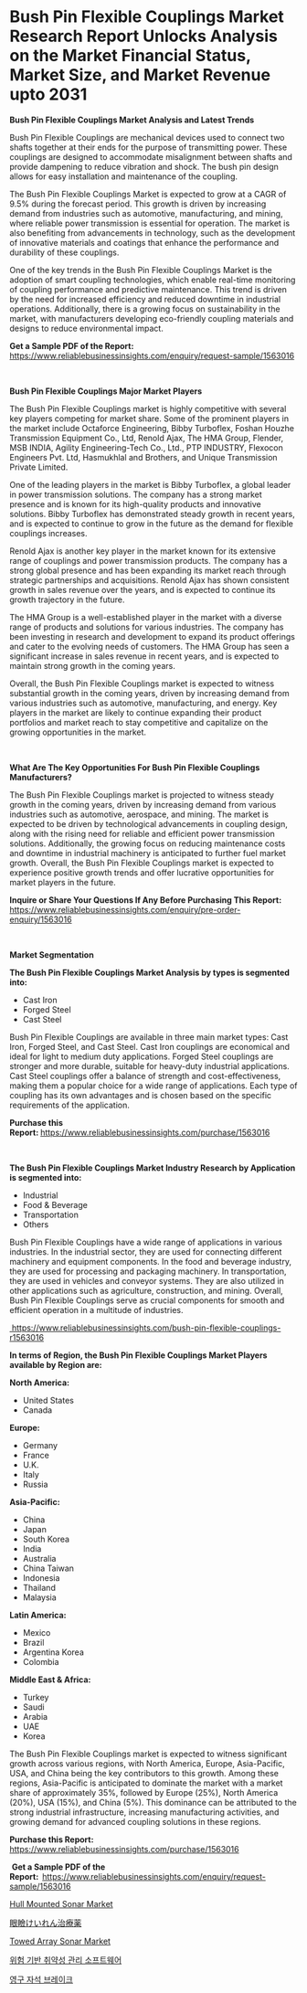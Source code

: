 <p><h1>Bush Pin Flexible Couplings Market Research Report Unlocks Analysis on the Market Financial Status, Market Size, and Market Revenue upto 2031</h1></p><p><strong>Bush Pin Flexible Couplings Market Analysis and Latest Trends</strong></p>
<p><p>Bush Pin Flexible Couplings are mechanical devices used to connect two shafts together at their ends for the purpose of transmitting power. These couplings are designed to accommodate misalignment between shafts and provide dampening to reduce vibration and shock. The bush pin design allows for easy installation and maintenance of the coupling.</p><p>The Bush Pin Flexible Couplings Market is expected to grow at a CAGR of 9.5% during the forecast period. This growth is driven by increasing demand from industries such as automotive, manufacturing, and mining, where reliable power transmission is essential for operation. The market is also benefiting from advancements in technology, such as the development of innovative materials and coatings that enhance the performance and durability of these couplings. </p><p>One of the key trends in the Bush Pin Flexible Couplings Market is the adoption of smart coupling technologies, which enable real-time monitoring of coupling performance and predictive maintenance. This trend is driven by the need for increased efficiency and reduced downtime in industrial operations. Additionally, there is a growing focus on sustainability in the market, with manufacturers developing eco-friendly coupling materials and designs to reduce environmental impact.</p></p>
<p><strong>Get a Sample PDF of the Report:&nbsp;</strong> <a href="https://www.reliablebusinessinsights.com/enquiry/request-sample/1563016">https://www.reliablebusinessinsights.com/enquiry/request-sample/1563016</a></p>
<p>&nbsp;</p>
<p><strong>Bush Pin Flexible Couplings Major Market Players</strong></p>
<p><p>The Bush Pin Flexible Couplings market is highly competitive with several key players competing for market share. Some of the prominent players in the market include Octaforce Engineering, Bibby Turboflex, Foshan Houzhe Transmission Equipment Co., Ltd, Renold Ajax, The HMA Group, Flender, MSB INDIA, Agility Engineering-Tech Co., Ltd., PTP INDUSTRY, Flexocon Engineers Pvt. Ltd, Hasmukhlal and Brothers, and Unique Transmission Private Limited.</p><p>One of the leading players in the market is Bibby Turboflex, a global leader in power transmission solutions. The company has a strong market presence and is known for its high-quality products and innovative solutions. Bibby Turboflex has demonstrated steady growth in recent years, and is expected to continue to grow in the future as the demand for flexible couplings increases.</p><p>Renold Ajax is another key player in the market known for its extensive range of couplings and power transmission products. The company has a strong global presence and has been expanding its market reach through strategic partnerships and acquisitions. Renold Ajax has shown consistent growth in sales revenue over the years, and is expected to continue its growth trajectory in the future.</p><p>The HMA Group is a well-established player in the market with a diverse range of products and solutions for various industries. The company has been investing in research and development to expand its product offerings and cater to the evolving needs of customers. The HMA Group has seen a significant increase in sales revenue in recent years, and is expected to maintain strong growth in the coming years.</p><p>Overall, the Bush Pin Flexible Couplings market is expected to witness substantial growth in the coming years, driven by increasing demand from various industries such as automotive, manufacturing, and energy. Key players in the market are likely to continue expanding their product portfolios and market reach to stay competitive and capitalize on the growing opportunities in the market.</p></p>
<p>&nbsp;</p>
<p><strong>What Are The Key Opportunities For Bush Pin Flexible Couplings Manufacturers?</strong></p>
<p><p>The Bush Pin Flexible Couplings market is projected to witness steady growth in the coming years, driven by increasing demand from various industries such as automotive, aerospace, and mining. The market is expected to be driven by technological advancements in coupling design, along with the rising need for reliable and efficient power transmission solutions. Additionally, the growing focus on reducing maintenance costs and downtime in industrial machinery is anticipated to further fuel market growth. Overall, the Bush Pin Flexible Couplings market is expected to experience positive growth trends and offer lucrative opportunities for market players in the future.</p></p>
<p><strong>Inquire or Share Your Questions If Any Before Purchasing This Report:</strong> <a href="https://www.reliablebusinessinsights.com/enquiry/pre-order-enquiry/1563016">https://www.reliablebusinessinsights.com/enquiry/pre-order-enquiry/1563016</a></p>
<p>&nbsp;</p>
<p><strong>Market Segmentation</strong></p>
<p><strong>The Bush Pin Flexible Couplings Market Analysis by types is segmented into:</strong></p>
<p><ul><li>Cast Iron</li><li>Forged Steel</li><li>Cast Steel</li></ul></p>
<p><p>Bush Pin Flexible Couplings are available in three main market types: Cast Iron, Forged Steel, and Cast Steel. Cast Iron couplings are economical and ideal for light to medium duty applications. Forged Steel couplings are stronger and more durable, suitable for heavy-duty industrial applications. Cast Steel couplings offer a balance of strength and cost-effectiveness, making them a popular choice for a wide range of applications. Each type of coupling has its own advantages and is chosen based on the specific requirements of the application.</p></p>
<p><strong>Purchase this Report:&nbsp;</strong><a href="https://www.reliablebusinessinsights.com/purchase/1563016">https://www.reliablebusinessinsights.com/purchase/1563016</a></p>
<p>&nbsp;</p>
<p><strong>The Bush Pin Flexible Couplings Market Industry Research by Application is segmented into:</strong></p>
<p><ul><li>Industrial</li><li>Food & Beverage</li><li>Transportation</li><li>Others</li></ul></p>
<p><p>Bush Pin Flexible Couplings have a wide range of applications in various industries. In the industrial sector, they are used for connecting different machinery and equipment components. In the food and beverage industry, they are used for processing and packaging machinery. In transportation, they are used in vehicles and conveyor systems. They are also utilized in other applications such as agriculture, construction, and mining. Overall, Bush Pin Flexible Couplings serve as crucial components for smooth and efficient operation in a multitude of industries.</p></p>
<p><a href="https://www.reliablebusinessinsights.com/bush-pin-flexible-couplings-r1563016">&nbsp;https://www.reliablebusinessinsights.com/bush-pin-flexible-couplings-r1563016</a></p>
<p><strong>In terms of Region, the Bush Pin Flexible Couplings Market Players available by Region are:</strong></p>
<p>
    <p> <strong> North America: </strong>
        <ul>
            <li>United States</li>
            <li>Canada</li>
        </ul>
        </p> 
    <p> <strong> Europe: </strong>
        <ul>
            <li>Germany</li>
            <li>France</li>
            <li>U.K.</li>
            <li>Italy</li>
            <li>Russia</li>
        </ul>
        </p> 
    <p> <strong> Asia-Pacific: </strong>
        <ul>
            <li>China</li>
            <li>Japan</li>
            <li>South Korea</li>
            <li>India</li>
            <li>Australia</li>
            <li>China Taiwan</li>
            <li>Indonesia</li>
            <li>Thailand</li>
            <li>Malaysia</li>
        </ul>
        </p> 
    <p> <strong> Latin America: </strong>
        <ul>
            <li>Mexico</li>
            <li>Brazil</li>
            <li>Argentina Korea</li>
            <li>Colombia</li>
        </ul>
        </p> 
    <p> <strong> Middle East & Africa: </strong>
        <ul>
            <li>Turkey</li>
            <li>Saudi</li>
            <li>Arabia</li>
            <li>UAE</li>
            <li>Korea</li>
        </ul>
    </p>
    </p>
<p><p>The Bush Pin Flexible Couplings market is expected to witness significant growth across various regions, with North America, Europe, Asia-Pacific, USA, and China being the key contributors to this growth. Among these regions, Asia-Pacific is anticipated to dominate the market with a market share of approximately 35%, followed by Europe (25%), North America (20%), USA (15%), and China (5%). This dominance can be attributed to the strong industrial infrastructure, increasing manufacturing activities, and growing demand for advanced coupling solutions in these regions.</p></p>
<p><strong>Purchase this Report: </strong><a href="https://www.reliablebusinessinsights.com/purchase/1563016">https://www.reliablebusinessinsights.com/purchase/1563016</a></p>
<p>&nbsp;<strong>Get a Sample PDF of the Report:&nbsp;&nbsp;</strong><a href="https://www.reliablebusinessinsights.com/enquiry/request-sample/1563016">https://www.reliablebusinessinsights.com/enquiry/request-sample/1563016</a></p>
<p><strong></strong></p>
<p><p><a href="https://github.com/ayamsauke86/Market-Research-Report-List-1/blob/main/hull-mounted-sonar-market.md">Hull Mounted Sonar Market</a></p><p><a href="https://github.com/kegley4963/Market-Research-Report-List-2/blob/main/4405844161778.md">眼瞼けいれん治療薬</a></p><p><a href="https://github.com/thuyvuongpk111/Market-Research-Report-List-1/blob/main/towed-array-sonar-market.md">Towed Array Sonar Market</a></p><p><a href="https://github.com/vsoq0zknh59/Market-Research-Report-List-2/blob/main/7187930174164.md">위험 기반 취약성 관리 소프트웨어</a></p><p><a href="https://github.com/jntpkh496620/Market-Research-Report-List-2/blob/main/9199756174163.md">영구 자석 브레이크</a></p></p>